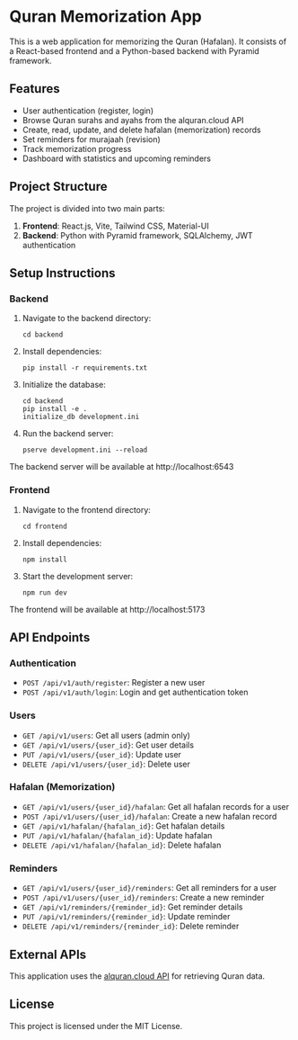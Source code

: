# Quran Memorization App

This is a web application for memorizing the Quran (Hafalan). It consists of a React-based frontend and a Python-based backend with Pyramid framework.

## Features

- User authentication (register, login)
- Browse Quran surahs and ayahs from the alquran.cloud API
- Create, read, update, and delete hafalan (memorization) records
- Set reminders for murajaah (revision)
- Track memorization progress
- Dashboard with statistics and upcoming reminders

## Project Structure

The project is divided into two main parts:

1. **Frontend**: React.js, Vite, Tailwind CSS, Material-UI
2. **Backend**: Python with Pyramid framework, SQLAlchemy, JWT authentication

## Setup Instructions

### Backend

1. Navigate to the backend directory:
   ```
   cd backend
   ```

2. Install dependencies:
   ```
   pip install -r requirements.txt
   ```

3. Initialize the database:
   ```
   cd backend
   pip install -e .
   initialize_db development.ini
   ```

4. Run the backend server:
   ```
   pserve development.ini --reload
   ```

The backend server will be available at http://localhost:6543

### Frontend

1. Navigate to the frontend directory:
   ```
   cd frontend
   ```

2. Install dependencies:
   ```
   npm install
   ```

3. Start the development server:
   ```
   npm run dev
   ```

The frontend will be available at http://localhost:5173

## API Endpoints

### Authentication
- `POST /api/v1/auth/register`: Register a new user
- `POST /api/v1/auth/login`: Login and get authentication token

### Users
- `GET /api/v1/users`: Get all users (admin only)
- `GET /api/v1/users/{user_id}`: Get user details
- `PUT /api/v1/users/{user_id}`: Update user
- `DELETE /api/v1/users/{user_id}`: Delete user

### Hafalan (Memorization)
- `GET /api/v1/users/{user_id}/hafalan`: Get all hafalan records for a user
- `POST /api/v1/users/{user_id}/hafalan`: Create a new hafalan record
- `GET /api/v1/hafalan/{hafalan_id}`: Get hafalan details
- `PUT /api/v1/hafalan/{hafalan_id}`: Update hafalan
- `DELETE /api/v1/hafalan/{hafalan_id}`: Delete hafalan

### Reminders
- `GET /api/v1/users/{user_id}/reminders`: Get all reminders for a user
- `POST /api/v1/users/{user_id}/reminders`: Create a new reminder
- `GET /api/v1/reminders/{reminder_id}`: Get reminder details
- `PUT /api/v1/reminders/{reminder_id}`: Update reminder
- `DELETE /api/v1/reminders/{reminder_id}`: Delete reminder

## External APIs

This application uses the [alquran.cloud API](https://alquran.cloud/api) for retrieving Quran data.

## License

This project is licensed under the MIT License.